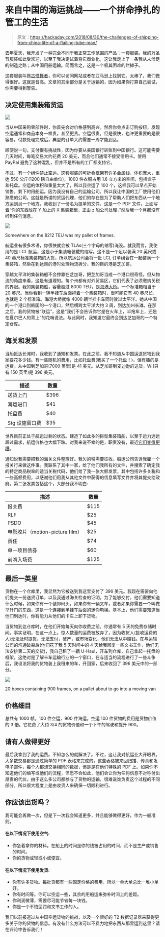 # 来自中国的海运挑战——一个拼命挣扎的管工的生活

> 原文：<https://hackaday.com/2018/08/30/the-challenges-of-shipping-from-china-life-of-a-flailing-tube-man/>

去年夏天，我开发了一种完全不同于我正常工作范围的产品；一套服装。我的万圣节服装如此受欢迎，以至于我决定试着将它商业化，这让我走上了一条我从未涉足的制造之路；从中国用船运输。简而言之，这是一个极其困难的烂摊子。

这套服装叫做[古怪舞者](https://wackydancers.com)，你可以访问网站或者在亚马逊上找到它。太棒了，我们做得很好。这就是音高。文章的其余部分是关于运输的，因为如果你打算自己尝试，你需要得到警告。

## 决定使用集装箱货运

![](img/b0e774fe5dc94455b1b17fa61fc1d98c.png)

当从中国采购零部件时，你首先会对价格感到高兴。然后你会点击订购按钮，发现空运通常和商品本身一样贵，甚至更贵。空运很贵，但是很快，也许更重要的是很容易。付款处理完成后，典型的订单大约需要一周才能到达。

顺便说一句，支付很有挑战性，因为你要从美国银行转账到中国银行。这可能需要几天时间，每笔交易大约花费 20 美元，而且他们通常不接受信用卡。使用 PayPal 避免了这种混乱，但并不是所有的工厂都支持它。

不过，有一个组件禁止空运。这套服装的可折叠框架有许多金属线，体积庞大，重达 550 公斤(1200 磅自由单位)，1000 件衣服占用 1.6 立方米的空间，包括盒子和托盘。空运的体积和重量太大了，所以我空运了 100 个，这样我可以早点开始销售，剩下的用船运。因为我没有自己的运输公司，所以我让中国的工厂使用他们熟悉的公司。这就是所谓的货运代理，他们的存在是为了帮助人们把东西从一个地方运到另一个地方。我收到了一份名为提单的文件，这是一个 PDF 文件，上面写着“你的东西放在 Y 船上的 X 集装箱里，正由 z 船公司处理，”然后我一个月都没有听到任何消息。

![](img/6c57f63d7b7c849f6e9979b094377443.png)

Somewhere on the 8212 TEU was my pallet of frames.

航运业有很多术语，你很快就会被 TLAs(三个字母的缩写)淹没。就我而言，我使用的是 LCL 航运，这是小于集装箱装载的缩写。这不是一个足以装满 20 英尺或 40 英尺标准集装箱的大货，所以航运公司会将一批 LCL 订单组合在一起装满一个集装箱，然后在到达目的港时处理物流拆分。我的目的港是芝加哥。

穿越太平洋的集装箱船不会停靠在芝加哥，把芝加哥当成一个港口很奇怪，但从物流的角度来看，这是有道理的。每个州都有对外贸易区，它们代表了必须缴纳关税的界限。我的集装箱船，容量超过 8000 TEU，是[海港大桥](http://www.marinetraffic.com/en/ais/home/shipid:462669/zoom:14)。一个标准箱相当于 20 英尺。当你看到一辆半挂车后面拖着一个集装箱时，很可能它有 40 英尺长，也就是 2 个标准箱。海港大桥就像 4000 辆半挂卡车同时驶过太平洋。她从中国的一个港口到韩国的一个港口，然后横跨太平洋大约 3 周，到达加州长滩。在那之后，我的货物被“联运”，这是“我们不会告诉你它是在火车上，半拖车上，还是在夏尔巴人的背上”的花哨说法。与此同时，我知道它最终会到达芝加哥的一个特定仓库。

## 海关和发票

当船抵达长滩时，我收到了通知和发票。在此之前，我不知道从中国运送货物到我家要花多少钱。有一些随机的费用，比如托盘费(我买了一个托盘！)，但有趣的是运费。从中国到芝加哥(7000 英里)是 41 美元。从芝加哥到麦迪逊的送货，WI(只有 150 英里)是 396 美元。

| 描述 | 数量 |
| --- | --- |
| 送货上门 | $396 |
| 海运进口 | $41 |
| 托盘费 | $40 |
| Stg 设施窗口费 | $35 |

世界目前正处于航运过剩的状态。建造了如此多的巨型集装箱船，以至于运力远远超过需求，航运价格也大幅下跌。对我来说不幸的是，职责没有，最近[它们变得更糟](https://hackaday.com/2018/07/02/electronics-manufacturers-react-to-china-trade-tariffs/)。

通知说我需要把我的海关文件整理好。我欠的税需要征收。船运公司告诉我雇一个报关行来做这件事。我联系了其中一家，给了他们我所有的文件，并搜索了确定我的特定商品税率的适当关税代码，他们给了我一张大额发票，其中包括许多关税和一些高额费用，以感谢他们用我从其他文件中获得的信息填写文件并将其提交给政府。第二张发票包括这个，大部分我不明白:

| 描述 | 数量 |
| --- | --- |
| 报关费 | $115 |
| RLF | $25 |
| PSDO | $45 |
| 电影胶片（motion-picture film） | $25 |
| 责任 | $74 |
| 单一项目债券 | $60 |
| 前哨入场费 | $125 |

## 最后一英里

货物在一个仓库里，我显然为它被送到我这里支付了 396 美元。我现在需要向他们提交一份送货订单，以及我通过海关检查的证明。为了能够交付，他们需要知道什么时候，如果你有一个装卸码头，如果你有一辆叉车，或者如果你需要一个叫做举升门的东西，这是一个连接到半挂车后面的迷你电梯。基本上，他们需要知道当他们到达时，你有能力从他们的卡车上卸下货物。

当货物到达仓库时，在他们开始每天向你收费之前，你通常有 5 天的免费存储时间。事实证明，在这一点上，惊人数量的运费被放弃了，因为收货人(接收运费的人)无法及时提货，无法支付，破产，或市场变化，他们无法从中赚钱。在与运输公司的沟通破裂后(他们花了我 5 天时间中的 4 天给我回复一些文书工作，他们无法安排第二天的交货)，我自己租了一辆 U-Haul，开车到仓库，自己拿起一托盘的框架。这绝对是了解卡车运输行业的一个窗口，在与适当的流程进行了一些斗争后，我设法将我的货物装上我租来的车，开回家，后来收回了 396 美元中的一部分。

![](img/14c4c92e7a75c3c9fe86cf3e973820e1.png)

20 boxes containing 900 frames, on a pallet about to go into a moving van

## 价格细目

总共有 1000 帧。100 件空运，900 件海运。空运 100 件货物的费用是货物价值的 3 倍。它花费了大约 3/4 的货物价值和一个下午的驾驶和提升 900。

## 请有人做得更好

最后我拿到了我的运费。不知怎么的就解决了。不过，这让我对航运业大开眼界。大多数交易都是通过简单的 PDF 表格来完成的，这些表格被来回扫描、传真和发电子邮件，每个人都想交换相同的数据，但是是在他们特殊的 PDF 上。如果你不知道他们的缩写或他们的流程，但愿不会如此，他们会让你为任何信息不对称付出昂贵的代价。由于这么多公司都参与了货物的运输，很难说谁负责这个过程的不同部分，所以很大程度上是由收货人来确保一切顺利进行。

## 你应该出货吗？

我可能会再做一次，但是下一次我会知道更多，并且能够做得更好。作为一般准则，

#### 在以下情况下使用空气:

*   你急着拿你的材料。在船上的时间是你的钱被占用的时间，而不是生产或销售的时间。
*   你的货物或轻或小或便宜。

#### 在以下情况下使用发货:

*   你有许多货物。每批货都有一些固定价格的费用，所以一单大单总比一堆小单好。
*   你有时间等。你可以空运一些，其余的用船运来弥补时间上的差距。
*   你利润微薄，需要尽可能节省每一块钱。
*   你是一个不怕惩罚和文书工作的人。

我们以前报道过从中国空运货物的挑战，以及一个很好的 T2 数据记录器来获得更多关于你的货物的信息。有没有什么方法可以不费力地把东西从那里运到这里？请在评论中告诉我们！